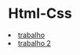 
# Html-Css

<li><a href="https://anacaroline0807.github.io/Html-Css/Exercícios/carol e camilly">trabalho</a></li>
<li><a href="https://anacaroline0807.github.io/Html-Css/Exercícios/trabalho2">trabalho 2</a></li>